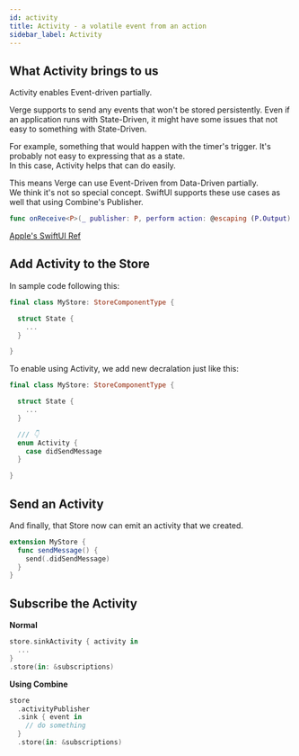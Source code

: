 ```yaml
---
id: activity
title: Activity - a volatile event from an action
sidebar_label: Activity
---
```


## What Activity brings to us

Activity enables Event-driven partially.

Verge supports to send any events that won't be stored persistently.
Even if an application runs with State-Driven, it might have some issues that not easy to something with State-Driven.

For example, something that would happen with the timer's trigger. It's probably not easy to expressing that as a state.  
In this case, Activity helps that can do easily.

This means Verge can use Event-Driven from Data-Driven partially.  
We think it's not so special concept. SwiftUI supports these use cases as well that using Combine's Publisher.

```swift
func onReceive<P>(_ publisher: P, perform action: @escaping (P.Output) -> Void) -> some View where P : Publisher, P.Failure == Never
```

[Apple's SwiftUI Ref](https://developer.apple.com/documentation/swiftui/view/3365935-onreceive)

## Add Activity to the Store

In sample code following this:

```swift
final class MyStore: StoreComponentType {

  struct State {
    ...
  }

}
```

To enable using Activity, we add new decralation just like this:

```swift
final class MyStore: StoreComponentType {

  struct State {
    ...
  }

  /// 👇
  enum Activity {
    case didSendMessage
  }

}
```

## Send an Activity

And finally, that Store now can emit an activity that we created.

```swift
extension MyStore {
  func sendMessage() {
    send(.didSendMessage)
  }
}
```

## Subscribe the Activity

**Normal**

```swift
store.sinkActivity { activity in
  ...
}
.store(in: &subscriptions)
```

**Using Combine**

```swift
store
  .activityPublisher
  .sink { event in
    // do something
  }
  .store(in: &subscriptions)
```
